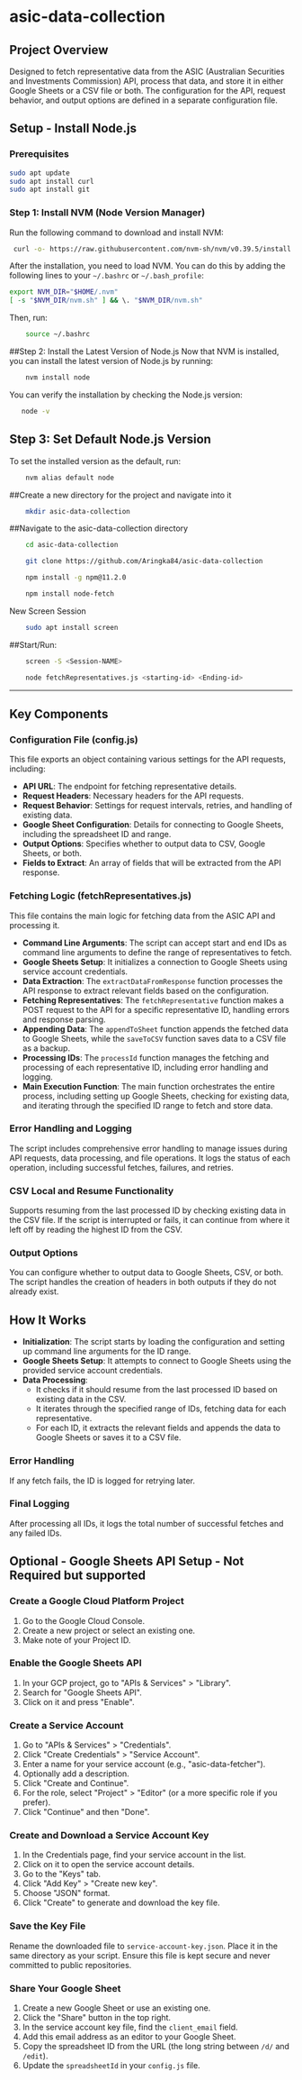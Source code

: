# asic-data-collection


## Project Overview

Designed to fetch representative data from the ASIC (Australian Securities and Investments Commission) API, process that data, and store it in either Google Sheets or a CSV file or both. The configuration for the API, request behavior, and output options are defined in a separate configuration file.


## Setup - Install Node.js

### Prerequisites
```bash
sudo apt update
sudo apt install curl
sudo apt install git
```

### Step 1: Install NVM (Node Version Manager)
Run the following command to download and install NVM:

```bash
 curl -o- https://raw.githubusercontent.com/nvm-sh/nvm/v0.39.5/install.sh | bash
```
After the installation, you need to load NVM. You can do this by adding the following lines to your `~/.bashrc` or `~/.bash_profile`:

```bash
export NVM_DIR="$HOME/.nvm"
[ -s "$NVM_DIR/nvm.sh" ] && \. "$NVM_DIR/nvm.sh"
```

Then, run:
```bash
    source ~/.bashrc
```
##Step 2: Install the Latest Version of Node.js
    Now that NVM is installed, you can install the latest version of Node.js by running:

```bash
    nvm install node
```

You can verify the installation by checking the Node.js version:
```bash
   node -v
```
## Step 3: Set Default Node.js Version
To set the installed version as the default, run:

```bash
    nvm alias default node
```


##Create a new directory for the project and navigate into it
```bash
    mkdir asic-data-collection
```
##Navigate to the asic-data-collection directory
```bash
    cd asic-data-collection
```
```bash
    git clone https://github.com/Aringka84/asic-data-collection
```
```bash
    npm install -g npm@11.2.0
```
```bash
    npm install node-fetch
```
    
New Screen Session
```bash
    sudo apt install screen
```

##Start/Run:
```bash
    screen -S <Session-NAME>
```  
```bash
    node fetchRepresentatives.js <starting-id> <Ending-id> 
```

---------------------------------------------------------
## Key Components

### Configuration File (config.js)
This file exports an object containing various settings for the API requests, including:
- **API URL**: The endpoint for fetching representative details.
- **Request Headers**: Necessary headers for the API requests.
- **Request Behavior**: Settings for request intervals, retries, and handling of existing data.
- **Google Sheet Configuration**: Details for connecting to Google Sheets, including the spreadsheet ID and range.
- **Output Options**: Specifies whether to output data to CSV, Google Sheets, or both.
- **Fields to Extract**: An array of fields that will be extracted from the API response.

### Fetching Logic (fetchRepresentatives.js)
This file contains the main logic for fetching data from the ASIC API and processing it.

- **Command Line Arguments**: The script can accept start and end IDs as command line arguments to define the range of representatives to fetch.
- **Google Sheets Setup**: It initializes a connection to Google Sheets using service account credentials.
- **Data Extraction**: The `extractDataFromResponse` function processes the API response to extract relevant fields based on the configuration.
- **Fetching Representatives**: The `fetchRepresentative` function makes a POST request to the API for a specific representative ID, handling errors and response parsing.
- **Appending Data**: The `appendToSheet` function appends the fetched data to Google Sheets, while the `saveToCSV` function saves data to a CSV file as a backup.
- **Processing IDs**: The `processId` function manages the fetching and processing of each representative ID, including error handling and logging.
- **Main Execution Function**: The main function orchestrates the entire process, including setting up Google Sheets, checking for existing data, and iterating through the specified ID range to fetch and store data.

### Error Handling and Logging
The script includes comprehensive error handling to manage issues during API requests, data processing, and file operations. It logs the status of each operation, including successful fetches, failures, and retries.

### CSV Local and Resume Functionality
Supports resuming from the last processed ID by checking existing data in the CSV file. If the script is interrupted or fails, it can continue from where it left off by reading the highest ID from the CSV.

### Output Options
You can configure whether to output data to Google Sheets, CSV, or both. The script handles the creation of headers in both outputs if they do not already exist.

## How It Works
- **Initialization**: The script starts by loading the configuration and setting up command line arguments for the ID range.
- **Google Sheets Setup**: It attempts to connect to Google Sheets using the provided service account credentials.
- **Data Processing**:
    - It checks if it should resume from the last processed ID based on existing data in the CSV.
    - It iterates through the specified range of IDs, fetching data for each representative.
    - For each ID, it extracts the relevant fields and appends the data to Google Sheets or saves it to a CSV file.

### Error Handling
If any fetch fails, the ID is logged for retrying later.

### Final Logging
After processing all IDs, it logs the total number of successful fetches and any failed IDs.

## Optional - Google Sheets API Setup - Not Required but supported

### Create a Google Cloud Platform Project
1. Go to the Google Cloud Console.
2. Create a new project or select an existing one.
3. Make note of your Project ID.

### Enable the Google Sheets API
1. In your GCP project, go to "APIs & Services" > "Library".
2. Search for "Google Sheets API".
3. Click on it and press "Enable".

### Create a Service Account
1. Go to "APIs & Services" > "Credentials".
2. Click "Create Credentials" > "Service Account".
3. Enter a name for your service account (e.g., "asic-data-fetcher").
4. Optionally add a description.
5. Click "Create and Continue".
6. For the role, select "Project" > "Editor" (or a more specific role if you prefer).
7. Click "Continue" and then "Done".

### Create and Download a Service Account Key
1. In the Credentials page, find your service account in the list.
2. Click on it to open the service account details.
3. Go to the "Keys" tab.
4. Click "Add Key" > "Create new key".
5. Choose "JSON" format.
6. Click "Create" to generate and download the key file.

### Save the Key File
Rename the downloaded file to `service-account-key.json`. Place it in the same directory as your script. Ensure this file is kept secure and never committed to public repositories.

### Share Your Google Sheet
1. Create a new Google Sheet or use an existing one.
2. Click the "Share" button in the top right.
3. In the service account key file, find the `client_email` field.
4. Add this email address as an editor to your Google Sheet.
5. Copy the spreadsheet ID from the URL (the long string between `/d/` and `/edit`).
6. Update the `spreadsheetId` in your `config.js` file.
